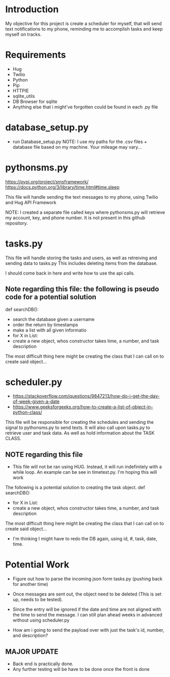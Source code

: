 # Introduction
My objective for this project is create a scheduler for myself, that will send text
notifications to my phone, reminding me to accomplish tasks and keep myself on tracks.

# Requirements
- Hug
- Twilio
- Python
- Pip
- HTTPIE
- sqlite_utils
- DB Browser for sqlite
- Anything else that i might've forgotten could be found in each .py file
# database_setup.py
- run Database_setup.py
NOTE: I use my paths for the .csv files + database file based on my machine. Your mileage may vary...
# pythonsms.py
https://pypi.org/project/smsframework/
https://docs.python.org/3/library/time.html#time.sleep

This file will handle sending the text messages to my phone, using Twilio and Hug API Framework

NOTE: I created a separate file called keys where pythonsms.py will retrieve my account, key, and phone number.
It is not present in this github repository.

# tasks.py
This file will handle storing the tasks and users, as well as retreiving and sending data to tasks.py
This includes deleting items from the database.

I should come back in here and write how to use the api calls.
## Note regarding this file: the following is pseudo code for a potential solution
def searchDB():
- search the database given a username
- order the return by timestamps
- make a list with all given informatio
- for X in List:
- create a new object, whos constructor takes time, a number, and task description

The most difficult thing here might be creating the class that I can call on to create said object...

# scheduler.py
- https://stackoverflow.com/questions/9847213/how-do-i-get-the-day-of-week-given-a-date
- https://www.geeksforgeeks.org/how-to-create-a-list-of-object-in-python-class/

This file will be responsible for creating the schedules and sending the signal to pythonsms.py to 
send texts. It will also call upon tasks.py to retrieve user and task data. As well as hold 
information about the TASK CLASS.

## NOTE regarding this file
- This file will not be ran using HUG. Instead, it will run indefinitely with a while loop. 
An example can be see in timetest.py. I'm hoping this will work

The following is a potential solution to creating the task object.
def searchDB():
- for X in List:
- create a new object, whos constructor takes time, a number, and task description

The most difficult thing here might be creating the class that I can call on to create said object...
- I'm thinking I might have to redo the DB again, using id, #, task, date, time.    


# Potential Work
- Figure out how to parse the incoming json form tasks.py (pushing back for another time)


- Once messages are sent out, the object need to be deleted (This is set up, needs to be tested).
- Since the entry will be ignored if the date and time are not aligned with the time to send the message. I can still plan ahead weeks in advanced without using scheduler.py

- How am i going to send the payload over with just the task's id, number, and description?

## MAJOR UPDATE
- Back end is practically done.
- Any further testing will be have to be done once the front is done